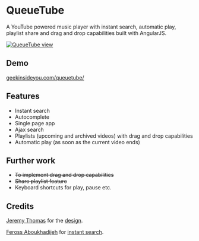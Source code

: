 QueueTube
========

A YouTube powered music player with instant search, automatic play, playlist share and drag and drop capabilities built with AngularJS.

[![QueueTube view](queuetube6.gif)](http://queuetube.in/)

## Demo

[geekinsideyou.com/queuetube/](http://queuetube.in/)

## Features

* Instant search
* Autocomplete
* Single page app
* Ajax search
* Playlists (upcoming and archived videos) with drag and drop capabilities
* Automatic play (as soon as the current video ends)

## Further work

* ~~To implement drag and drop capabilities~~
* ~~Share playlist feature~~
* Keyboard shortcuts for play, pause etc.

## Credits

[Jeremy Thomas](https://github.com/jgthms) for the [design](https://github.com/jgthms/juketube).

[Feross Aboukhadijeh](https://github.com/feross) for [instant search](https://github.com/feross/youtube-instant).
